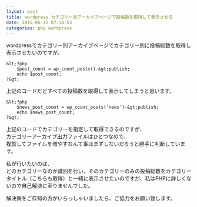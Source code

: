 ```yaml
---
layout: post
title: wordpress カテゴリー別アーカイブページで投稿数を取得して表示させる
date: 2015-05-12 07:14:53
categories: php wordpress
---
```

<p>wordpressでカテゴリー別アーカイブページでカテゴリー別に投稿総数を取得し表示させたいのですが、</p>

```
&lt;?php 
    $post_count = wp_count_posts()-&gt;publish; 
    echo $post_count;
?&gt;
```

<p>上記のコードだどすべての投稿数を取得して表示してしまうと思います。</p>

```
&lt;?php 
    $news_post_count = wp_count_posts('news')-&gt;publish; 
    echo $news_post_count;
?&gt;
```

<p>上記のコードでカテゴリーを指定して取得できるのですが、<br>
カテゴリーアーカイブ出力ファイルはひとつなので、<br>
複製してファイルを増やすなんて事はまずしないだろうと勝手に判断しています。</p>

<p>私が行いたいのは、<br>
どのカテゴリーなのか識別を行い、そのカテゴリーのみの投稿総数をカテゴリータイトル（こちらも取得）と一緒に表示させたいのですが、私はPHPに詳しくないので自己解決に至りませんでした。</p>

<p>解決策をご存知の方がいらっしゃいましたら、ご協力をお願い致します。</p>
